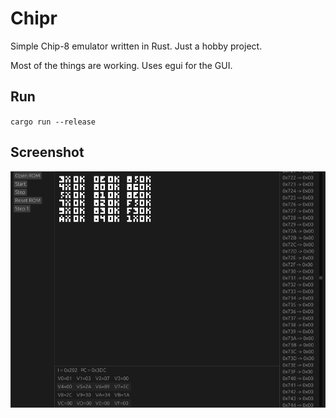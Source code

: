 # Chipr
Simple Chip-8 emulator written in Rust. Just a hobby project.

Most of the things are working. Uses egui for the GUI.

## Run
`cargo run --release`

## Screenshot
![Main window](screen.png)

